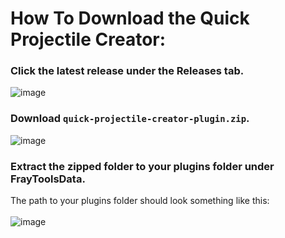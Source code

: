 # How To Download the Quick Projectile Creator:

### Click the latest release under the Releases tab.

![image](https://github.com/user-attachments/assets/7301d4bb-3ecc-475f-952d-c18ca29a3593)

### Download `quick-projectile-creator-plugin.zip`.

![image](https://github.com/user-attachments/assets/7152ce4a-c4cb-4196-9e83-1f8375347dfa)


### Extract the zipped folder to your plugins folder under FrayToolsData.
The path to your plugins folder should look something like this: <br/> <br/>
![image](https://github.com/user-attachments/assets/1b01a988-df0b-4e95-9df7-e91d21c6f001)


